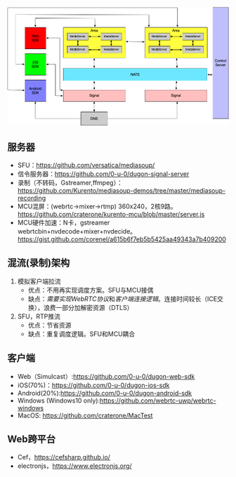 ![](https://raw.githubusercontent.com/craterone/imgs/master/%E6%9E%B6%E6%9E%84.png)


## 服务器
- SFU：https://github.com/versatica/mediasoup/
- 信令服务器：https://github.com/0-u-0/dugon-signal-server
- 录制（不转码，Gstreamer,ffmpeg）：https://github.com/Kurento/mediasoup-demos/tree/master/mediasoup-recording
- MCU混屏：(webrtc->mixer->rtmp) 360x240，2核9路。https://github.com/craterone/kurento-mcu/blob/master/server.js
- MCU硬件加速：N卡，gstreamer webrtcbin+nvdecode+mixer+nvdecide。https://gist.github.com/corenel/a615b6f7eb5b5425aa49343a7b409200


## 混流(录制)架构
1. 模拟客户端拉流
    - 优点：不用再实现调度方案。SFU与MCU接偶
    - 缺点：*需要实现WebRTC协议*和*客户端连接逻辑*。连接时间较长（ICE交换），浪费一部分加解密资源（DTLS）
2. SFU，RTP推流
    - 优点：节省资源
    - 缺点：重复调度逻辑。SFU和MCU耦合


## 客户端
- Web（Simulcast）:https://github.com/0-u-0/dugon-web-sdk
- iOS(70%)：https://github.com/0-u-0/dugon-ios-sdk
- Android(20%):https://github.com/0-u-0/dugon-android-sdk
- Windows (Windows10 only):https://github.com/webrtc-uwp/webrtc-windows
- MacOS: https://github.com/craterone/MacTest

## Web跨平台

- Cef，https://cefsharp.github.io/
- electronjs，https://www.electronjs.org/
